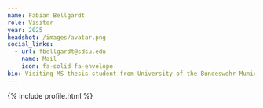 ```yaml
---
name: Fabian Bellgardt
role: Visitor
year: 2025
headshot: /images/avatar.png
social_links:
  - url: fbellgardt@sdsu.edu
    name: Mail
    icon: fa-solid fa-envelope
bio: Visiting MS thesis student from University of the Bundeswehr Munich.
---
```


{% include profile.html %}